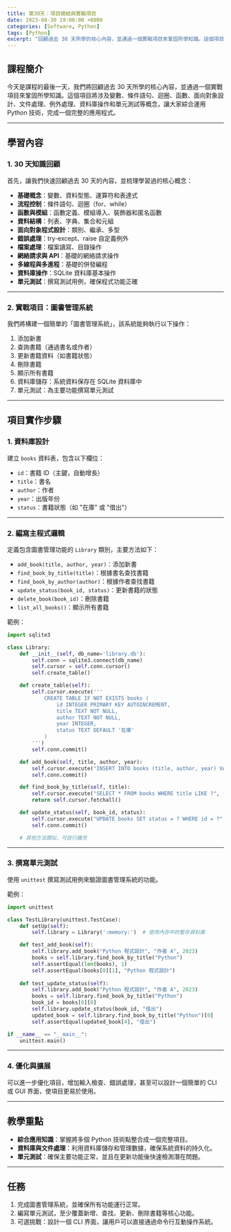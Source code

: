 ```yaml
---
title: 第30天：項目總結與實戰項目
date: 2023-08-30 19:00:00 +0800
categories: [Software, Python]
tags: [Python] 
excerpt: "回顧過去 30 天所學的核心內容，並通過一個實戰項目來鞏固所學知識。這個項目將涉及變數、條件語句、迴圈、函數、面向對象設計、文件處理、例外處理、資料庫操作和單元測試等概念，讓大家綜合運用 Python 技術，完成一個完整的應用程式"
---
```


## 課程簡介
今天是課程的最後一天，我們將回顧過去 30 天所學的核心內容，並通過一個實戰項目來鞏固所學知識。這個項目將涉及變數、條件語句、迴圈、函數、面向對象設計、文件處理、例外處理、資料庫操作和單元測試等概念，讓大家綜合運用 Python 技術，完成一個完整的應用程式。

---

## 學習內容

### 1. 30 天知識回顧
首先，讓我們快速回顧過去 30 天的內容，並梳理學習過的核心概念：

- **基礎概念**：變數、資料型態、運算符和表達式
- **流程控制**：條件語句、迴圈（for、while）
- **函數與模組**：函數定義、模組導入、裝飾器和匿名函數
- **資料結構**：列表、字典、集合和元組
- **面向對象程式設計**：類別、繼承、多型
- **錯誤處理**：try-except、raise 自定義例外
- **檔案處理**：檔案讀寫、目錄操作
- **網絡請求與 API**：基礎的網絡請求操作
- **多線程與多進程**：基礎的併發編程
- **資料庫操作**：SQLite 資料庫基本操作
- **單元測試**：撰寫測試用例，確保程式功能正確

---

### 2. 實戰項目：圖書管理系統

我們將構建一個簡單的「圖書管理系統」，該系統能夠執行以下操作：
1. 添加新書
2. 查詢書籍（通過書名或作者）
3. 更新書籍資料（如書籍狀態）
4. 刪除書籍
5. 顯示所有書籍
6. 資料庫儲存：系統資料保存在 SQLite 資料庫中
7. 單元測試：為主要功能撰寫單元測試

---

## 項目實作步驟

### 1. 資料庫設計

建立 `books` 資料表，包含以下欄位：
- `id`：書籍 ID（主鍵，自動增長）
- `title`：書名
- `author`：作者
- `year`：出版年份
- `status`：書籍狀態（如 "在庫" 或 "借出"）

---

### 2. 編寫主程式邏輯

定義包含圖書管理功能的 `Library` 類別，主要方法如下：

- `add_book(title, author, year)`：添加新書
- `find_book_by_title(title)`：根據書名查找書籍
- `find_book_by_author(author)`：根據作者查找書籍
- `update_status(book_id, status)`：更新書籍的狀態
- `delete_book(book_id)`：刪除書籍
- `list_all_books()`：顯示所有書籍

範例：
```python
import sqlite3

class Library:
    def __init__(self, db_name='library.db'):
        self.conn = sqlite3.connect(db_name)
        self.cursor = self.conn.cursor()
        self.create_table()

    def create_table(self):
        self.cursor.execute('''
            CREATE TABLE IF NOT EXISTS books (
                id INTEGER PRIMARY KEY AUTOINCREMENT,
                title TEXT NOT NULL,
                author TEXT NOT NULL,
                year INTEGER,
                status TEXT DEFAULT '在庫'
            )
        ''')
        self.conn.commit()

    def add_book(self, title, author, year):
        self.cursor.execute("INSERT INTO books (title, author, year) VALUES (?, ?, ?)", (title, author, year))
        self.conn.commit()

    def find_book_by_title(self, title):
        self.cursor.execute("SELECT * FROM books WHERE title LIKE ?", ('%' + title + '%',))
        return self.cursor.fetchall()

    def update_status(self, book_id, status):
        self.cursor.execute("UPDATE books SET status = ? WHERE id = ?", (status, book_id))
        self.conn.commit()

    # 其他方法類似，可自行擴充
```

---

### 3. 撰寫單元測試

使用 `unittest` 撰寫測試用例來驗證圖書管理系統的功能。

範例：
```python
import unittest

class TestLibrary(unittest.TestCase):
    def setUp(self):
        self.library = Library(':memory:')  # 使用內存中的暫存資料庫

    def test_add_book(self):
        self.library.add_book("Python 程式設計", "作者 A", 2023)
        books = self.library.find_book_by_title("Python")
        self.assertEqual(len(books), 1)
        self.assertEqual(books[0][1], "Python 程式設計")
    
    def test_update_status(self):
        self.library.add_book("Python 程式設計", "作者 A", 2023)
        books = self.library.find_book_by_title("Python")
        book_id = books[0][0]
        self.library.update_status(book_id, "借出")
        updated_book = self.library.find_book_by_title("Python")[0]
        self.assertEqual(updated_book[4], "借出")

if __name__ == "__main__":
    unittest.main()
```

---

### 4. 優化與擴展

可以進一步優化項目，增加輸入檢查、錯誤處理，甚至可以設計一個簡單的 CLI 或 GUI 界面，使項目更易於使用。

---

## 教學重點
- **綜合應用知識**：掌握將多個 Python 技術點整合成一個完整項目。
- **資料庫與文件處理**：利用資料庫儲存和管理數據，確保系統資料的持久化。
- **單元測試**：確保主要功能正常，並且在更新功能後快速檢測潛在問題。

---

## 任務
1. 完成圖書管理系統，並確保所有功能運行正常。
2. 編寫單元測試，至少覆蓋新增、查找、更新、刪除書籍等核心功能。
3. 可選挑戰：設計一個 CLI 界面，讓用戶可以直接通過命令行互動操作系統。
